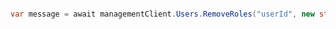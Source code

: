 ```python

```

```csharp
var message = await managementClient.Users.RemoveRoles("userId", new string[] { "roleId" });
```
